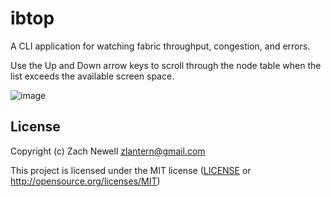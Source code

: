 # ibtop

A CLI application for watching fabric throughput, congestion, and errors.

Use the Up and Down arrow keys to scroll through the node table when the list exceeds the available screen space.

![image](https://github.com/user-attachments/assets/26ff51a4-d8c0-4b49-828d-b686f80fda39)


## License

Copyright (c) Zach Newell <zlantern@gmail.com>

This project is licensed under the MIT license ([LICENSE] or <http://opensource.org/licenses/MIT>)

[LICENSE]: ./LICENSE
